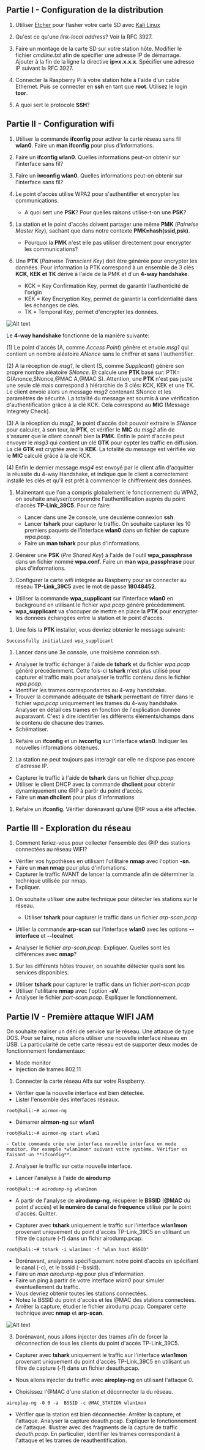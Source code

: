 

## Partie I - Configuration de la distribution

1.	Utiliser [Etcher](https://etcher.io) pour flasher votre carte SD avec [Kali Linux](https://images.offensive-security.com/arm-images/kali-linux-2018.3-rpi2.img.xz)

1. Qu'est ce qu'une *link-local address*? Voir la RFC 3927.

1. Faire un montage de la carte SD sur votre station hôte. Modifier le fichier *cmdline.txt* afin de spécifier une adresse IP de démarrage. Ajouter à la fin de la ligne la directive **ip=x.x.x.x**. Spécifier une adresse IP suivant la RFC 3927.

1. Connecter la Raspberry Pi à votre station hôte à l'aide d'un cable Ethernet. Puis se connecter en **ssh** en tant que **root**. Utilisez le login **toor**.

1. A quoi sert le protocole **SSH**?

## Partie II - Configuration wifi

1. Utiliser la commande **ifconfig** pour activer la carte réseau sans fil **wlan0**. Faire un **man ifconfig** pour plus d'informations.

1. Faire un **ifconfig wlan0**. Quelles informations peut-on obtenir sur l'interface sans fil?

1. Faire un **iwconfig wlan0**. Quelles informations peut-on obtenir sur l'interface sans fil?

1. Le point d'accès utilise WPA2 pour s'authentifier et encrypter les communications.
    - A quoi sert une **PSK**? Pour quelles raisons utilise-t-on une **PSK**?

1. La station et le point d'accès doivent partager une même **PMK** (*Pairwise Master Key*), sachant que dans notre contexte **PMK=hash(ssid,psk)**.
    - Pourquoi la **PMK** n'est elle pas utiliser directement pour encrypter les communications?

1. Une **PTK** (*Pairwise Transcient Key*) doit être générée pour encrypter les données. Pour information la PTK correspond à un ensemble de 3 clés **KCK, KEK et TK** dérivé à l'aide de la PMK et d'un **4-way handshake**.
    - KCK = Key Confirmation Key, permet de garantir l'authenticité de l'origin
    - KEK = Key Encryption Key, permet de garantir la confidentialité dans les échanges de clés.
    - TK  = Temporal Key, permet d'encrypter les données.

![Alt text](images/pmk.png?raw=true "Pairwise Master Key")

  Le **4-way handshake** fonctionne de la manière suivante:

  (1) Le point d'accès (A, comme *Access Point*) génère et envoie *msg1* qui contient un nombre aléatoire *ANonce* sans le chiffrer et sans l'authentifier.

  (2) A la réception de *msg1*, le client (S, comme *Supplicant*) génère son propre nombre aléatoire *SNonce*. Et calcule une **PTK** basé sur: PTK= G(Anonce,SNonce,@MAC A,@MAC S). Attention, une **PTK** n'est pas juste une seule clé mais correspond à hiérarchie de 3 clés: KCK, KEK et une TK. Le client envoie alors un message *msg2* contenant SNonce et les paramètres de sécurité. La totalité du message est soumis à une vérification d'authentification grâce à la clé KCK. Cela correspond au **MIC** (Message Integrety Check).

  (3) A la réception du *msg2*, le point d'accès doit pouvoir extraire le *SNonce* pour calculer, à son tour, la **PTK**, et vérifier le **MIC** du *msg2* afin de s'assurer que le client connaît bien la **PMK**. Enfin le point d'accès peut envoyer le *msg3* qui contient un clé **GTK** pour cypter les traffic en diffusion. La clé **GTK** est cryptée avec la **KEK**. La totalité du message est vérifiée *via* le **MIC** calculé grâce à la clé KCK.

  (4) Enfin le dernier message *msg4* est envoyé par le client afin d'acquitter la réussite du 4-way Handshake, et indique que le client a correctement installé les clés et qu'il est prêt à commencer le chiffrement des données.

1. Mainentant que l'on a compris globalement le fonctionnement du WPA2, on souhaite analyser/comprendre l'authentification auprès du point d'accès **TP-Link_39C5**. Pour ce faire:
   - Lancer dans une 2e console, une deuxième connexion **ssh**.
   - Lancer **tshark** pour capturer le traffic. On souhaite capturer les 10 premiers paquets de l'interface **wlan0** dans un fichier de capture *wpa.pcap*.
   - Faire un **man tshark** pour plus d'informations.

1. Générer une **PSK** (*Pre Shared Key*) à l'aide de l'outil **wpa_passphrase** dans un fichier nommé **wpa.conf**. Faire un **man wpa_passphrase** pour plus d'informations.

1. Configurer la carte wifi intégrée au Raspberry pour se connecter au réseau **TP-Link_39C5** avec le mot de passe **18048452**.

  - Utiliser la commande **wpa_supplicant** sur l'interface **wlan0** en background en utilisant le fichier *wpa.pcap* généré précédemment.
  - **wpa_supplicant** va s'occuper de mettre en place la **PTK** pour encrypter les données échangées entre la station et le point d'accès.

1. Une fois la **PTK** installer, vous devriez obtenier le message suivant:
```console
Successfully initialized wpa_supplicant
```
1. Lancer dans une 3e console, une troisième connxion ssh.
  - Analyser le traffic échanger à l'aide de **tshark** et du fichier *wpa.pcap* généré précédemment. Cette fois-ci **tshark** n'est plus utilisé pour capturer el traffic mais pour analyser le traffic contenu dans le fichier *wpa.pcap*.
  - Identifier les trames correspondantes au 4-way handshake.  
  - Trouver la commande adéquate de **tshark** permettant de filtrer dans le fichier *wpa.pcap* uniqumement les trames du 4-way handshake. Analyser en détail ces trames en fonction de l'explication donnée auparavant. C'est à dire identifier les différents éléments/champs dans le contenu de chacune des trames.
  - Schématiser.

1. Refaire un **ifconfig** et un **iwconfig** sur l'interface **wlan0**. Indiquer les nouvelles informations obtenues.

1. La station ne peut toujours pas interagir car elle ne dispose pas encore d'adresse IP.
  - Capturer le traffic à l'aide de **tshark** dans un fichier *dhcp.pcap*
  - Utiliser le client DHCP avec la commande **dhclient** pour obtenir dynamiquement une @IP à partir du point d'accès.
  - Faire un **man dhclient** pour plus d'informations

1. Refaire un **ifconfig**. Vérifier dorénavant qu'une @IP vous a été affectée.

## Partie III - Exploration du réseau

1. Comment feriez-vous pour collecter l'ensemble des @IP des stations connectées au réseau WIFI?

  - Vérifier vos hypothèses en utilisant l'utilitaire **nmap** avec l'option **-sn**.
  - Faire un **man nmap** pour plus d'infomations.
  - Capturer le traffic AVANT de lancer la commande afin de déterminer la technique utilisée par nmap.
  - Expliquer.

1. On souhaite utiliser une autre technique pour détecter les stations sur le réseau.

    - Utiliser **tshark** pour capturer le traffic dans un fichier *arp-scan.pcap*

  - Utilier la commande **arp-scan** sur l'interface **wlan0** avec les options **--interface** et **--localnet**

  - Analyser le fichier *arp-scan.pcap*. Expliquer. Quelles sont les différences avec **nmap**?

1. Sur les différents hôtes trouver, on souahite détecter quels sont les services disponibles.

  - Utiliser **tshark** pour capturer le traffic dans un fichier *port-scan.pcap*
  - Utiliser l'utilitaire **nmap** avec l'option **-sV**.
  - Analyser le fichier *port-scan.pcap*. Expliquer le fonctionnement.

## Partie IV - Première attaque WIFI JAM

On souhaite réaliser un déni de service sur le réseau.
Une attaque de type DOS. Pour se faire, nous allons utiliser une nouvelle interface réseau en USB. La particularité de cette carte réseau est de supporter deux modes de fonctionnement fondamentaux:

  - Mode monitor
  - Injection de trames 802.11

1. Connecter la carte réseau Alfa sur votre Raspberry.
  - Vérifier que la nouvelle interface est bien détectée.
  - Lister l'ensemble des interfaces réseaux.

  ```console
  root@kali:~# airmon-ng
  ```

  - Démarrer **airmon-ng** sur **wlan1**

  ```console
  root@kali:~# airmon-ng start wlan1
  ```
  
    - Cette commande crée une interface nouvelle interface en mode monitor. Par exemple *wlan1mon* suivant votre système. Vérifier en faisant un **ifconfig**.

2. Analyser le traffic sur cette nouvelle interface.

  - Lancer l'analyse à l'aide de **airodump**

  ```console
  root@kali:~# airodump-ng wlan1mon
  ```
  - A partir de l'analyse de **airodump-ng**, récupérer le **BSSID** (**@MAC** du point d'accès) et **le numéro de canal de fréquence** utilisé par le point d'accès. Quitter.

  - Capturer avec **tshark** uniquement le traffic sur l'interface **wlan1mon** provenant uniquement du point d'accès TP-Link_39C5 en utilisant un filtre de capture (-f) dans un fichir airodump.pcap.

  ```console
  root@kali:~# tshark -i wlan1mon -f "wlan host BSSID"
  ```
  - Dorénavant, analysons spécifiquement notre point d'accès en spécifiant le canal (-c), et le bssid (--bssid).
  - Faire un *man airodump-ng* pour plus d'information.
  - Faire un ping à partir de votre interface *wlan0* pour simuler éventuellement du traffic.
  - Vous devriez obtenir toutes les stations connectées.
  - Notez le BSSID du point d'accès et les @MAC des stations connectées.
  - Arrêter la capture, étudier le fichier airodump.pcap. Comparer cette technique avec **nmap** et **arp-scan**.

  ![Alt text](images/airodump1.png?raw=true "Pairwise Master Key")

3. Dorénavant, nous allons injecter des trames afin de forcer la déconnection de tous les clients du point d'accès TP-Link_39C5.

  - Capturer avec **tshark** uniquement le traffic sur l'interface **wlan1mon** provenant uniquement du point d'accès TP-Link_39C5 en utilisant un filtre de capture (-f) dans un fichier deauth.pcap.

  - Nous allons injecter du traffic avec **aireplay-ng** en utilisant l'attaque 0.

  - Choisissez l'@MAC d'une station et déconnecter la du réseau.
  ```console
  aireplay-ng -0 0 -a  BSSID -c @MAC_STATION wlan1mon
  ```

- Vérifier que la station est bien déconnectée. Arrêter la capture, et l'attaque. Analyser la capture deauth.pcap. Expliquer le fonctionnement de l'attaque. Illustrer avec des fragments de la capture de traffic *deauth.pcap*. En particulier, identifier les trames correspondant à l'attaque et les trames de reauthentification.
